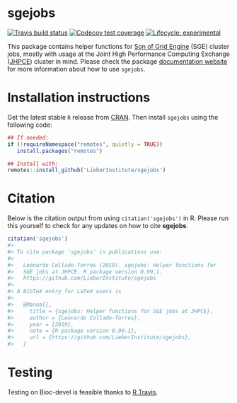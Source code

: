 
<!-- README.md is generated from README.Rmd. Please edit that file -->

# sgejobs

<!-- badges: start -->

[![Travis build
status](https://travis-ci.org/LieberInstitute/sgejobs.svg?branch=master)](https://travis-ci.org/LieberInstitute/sgejobs)
[![Codecov test
coverage](https://codecov.io/gh/LieberInstitute/sgejobs/branch/master/graph/badge.svg)](https://codecov.io/gh/LieberInstitute/sgejobs?branch=master)
[![Lifecycle:
experimental](https://img.shields.io/badge/lifecycle-experimental-orange.svg)](https://www.tidyverse.org/lifecycle/#experimental)
<!-- badges: end -->

This package contains helper functions for [Son of Grid
Engine](https://arc.liv.ac.uk/trac/SGE) (SGE) cluster jobs, mostly with
usage at the Joint High Performance Computing Exchange
([JHPCE](https://jhpce.jhu.edu/)) cluster in mind. Please check the
package [documentation
website](http://LieberInstitute.github.io/sgejobs) for more information
about how to use `sgejobs`.

# Installation instructions

Get the latest stable `R` release from
[CRAN](http://cran.r-project.org/). Then install `sgejobs` using the
following code:

``` r
## If needed:
if (!requireNamespace("remotes", quietly = TRUE))
   install.packages("remotes")

## Install with:
remotes::install_github('LieberInstitute/sgejobs')
```

# Citation

Below is the citation output from using `citation('sgejobs')` in R.
Please run this yourself to check for any updates on how to cite
**sgejobs**.

``` r
citation('sgejobs')
#> 
#> To cite package 'sgejobs' in publications use:
#> 
#>   Leonardo Collado-Torres (2019). sgejobs: Helper functions for
#>   SGE jobs at JHPCE. R package version 0.99.1.
#>   https://github.com/LieberInstitute/sgejobs
#> 
#> A BibTeX entry for LaTeX users is
#> 
#>   @Manual{,
#>     title = {sgejobs: Helper functions for SGE jobs at JHPCE},
#>     author = {Leonardo Collado-Torres},
#>     year = {2019},
#>     note = {R package version 0.99.1},
#>     url = {https://github.com/LieberInstitute/sgejobs},
#>   }
```

# Testing

Testing on Bioc-devel is feasible thanks to [R
Travis](http://docs.travis-ci.com/user/languages/r/).
